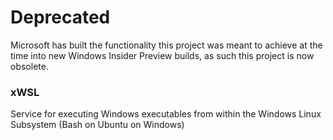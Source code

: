 # Deprecated
Microsoft has built the functionality this project was meant to achieve at the time into new Windows Insider Preview builds, as such this project is now obsolete.

### xWSL
Service for executing Windows executables from within the Windows Linux Subsystem (Bash on Ubuntu on Windows)

